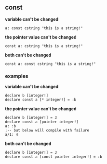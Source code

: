## const

**variable can't be changed**

```
a: const cstring "this is a string!"
```

**the pointer value can't be changed**

```
const a: cstring "this is a string!"
```

**both can't be changed**
```
const a: const cstring "this is a string!"
```

### examples

**variable can't be changed**

```
declare b [integer!]
declare const a [* integer!] = :b
```

**the pointer value can't be changed**

```
declare b [integer!] = 3
declare const a [pointer integer!]
a: :b
;-- but below will compile with failure
a/1: 4
```

**both can't be changed**

```
declare b [integer!] = 3
declare const a [const pointer integer!] = :b
```
